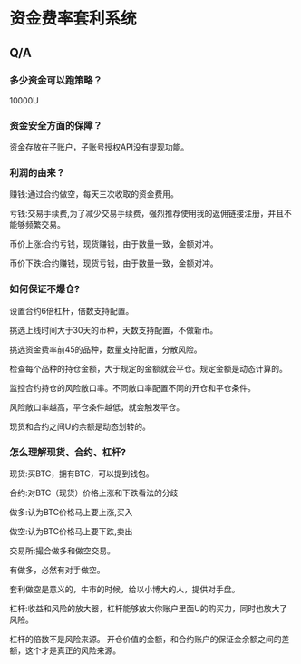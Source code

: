 # 资金费率套利系统

## Q/A

### 多少资金可以跑策略？

10000U



### 资金安全方面的保障？ 

资金存放在子账户，子账号授权API没有提现功能。



### 利润的由来？

赚钱:通过合约做空，每天三次收取的资金费用。

亏钱:交易手续费,为了减少交易手续费，强烈推荐使用我的返佣链接注册，并且不能够频繁交易。

币价上涨:合约亏钱，现货赚钱，由于数量一致，金额对冲。

币价下跌:合约赚钱，现货亏钱，由于数量一致，金额对冲。



### 如何保证不爆仓?

设置合约6倍杠杆，倍数支持配置。

挑选上线时间大于30天的币种，天数支持配置，不做新币。

挑选资金费率前45的品种，数量支持配置，分散风险。

检查每个品种的持仓金额，大于规定的金额就会平仓。规定金额是动态计算的。

监控合约持仓的风险敞口率。不同敞口率配置不同的开仓和平仓条件。

风险敞口率越高，平仓条件越低，就会触发平仓。

现货和合约之间U的余额是动态划转的。





### 怎么理解现货、合约、杠杆?

现货:买BTC，拥有BTC，可以提到钱包。

合约:对BTC（现货）价格上涨和下跌看法的分歧

做多:认为BTC价格马上要上涨,买入

做空:认为BTC价格马上要下跌,卖出

交易所:撮合做多和做空交易。

有做多，必然有对手做空。

套利做空是意义的，牛市的时候，给以小博大的人，提供对手盘。

杠杆:收益和风险的放大器，杠杆能够放大你账户里面U的购买力，同时也放大了风险。

杠杆的倍数不是风险来源。
开仓价值的金额，和合约账户的保证金余额之间的差额，这个才是真正的风险来源。

